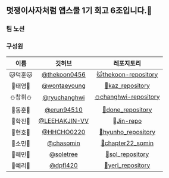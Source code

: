 ## 멋쟁이사자처럼 앱스쿨 1기 회고 6조입니다.👋

### 팀 노션


### 구성원 
|이름|깃허브|레포지토리|
|:---:|:---:|:---:|
|🐱덕훈🐱|[@thekoon0456](https://github.com/thekoon0456)|[🐱thekoon-repository](https://github.com/LIKELION-6LIONS/thekoon-repository)|
|🤥태영🤥|[@wontaeyoung](https://github.com/wontaeyoung)|[🤥kaz_repository](https://github.com/LIKELION-6LIONS/kaz_repository)|
|⛄️창휘⛄️|[@ryuchanghwi](https://github.com/ryuchanghwi)|[⛄️changhwi-repository](https://github.com/LIKELION-6LIONS/changhwi-repository)|
|🐶동훈🐶|[@erun94510](https://github.com/erun94510)|[🐶done_repository](https://github.com/LIKELION-6LIONS/done_repository)|
|🌠학진🌠|[@LEEHAKJIN-VV](https://github.com/LEEHAKJIN-VV)|🌠[Jin-repo](https://github.com/LIKELION-6LIONS/Jin-repo)|
|🐒현호🐒|[@HHCHO0220](https://github.com/HHCHO0220)|[🐒hyunho_repository](https://github.com/LIKELION-6LIONS/hyunho_repository)|
|🧸소민🧸|[@chasomin](https://github.com/chasomin)|[🧸chapter22_somin](https://github.com/LIKELION-6LIONS/chapter22_somin)|
|🌲혜민🌲|[@soletree](https://github.com/soletree)|[🌲sol_repository](https://github.com/LIKELION-6LIONS/sol_repository)|
|🍪예리🍪|[@dpfl420](https://github.com/dpfl420)|[🍪yeri_repository](https://github.com/LIKELION-6LIONS/yeri_Repository)|








<!--

**Here are some ideas to get you started:**
🚢
🙋‍♀️ A short introduction - what is your organization all about?
🌈 Contribution guidelines - how can the community get involved?
👩‍💻 Useful resources - where can the community find your docs? Is there anything else the community should know?
🍿 Fun facts - what does your team eat for breakfast?
🧙 Remember, you can do mighty things with the power of [Markdown](https://docs.github.com/github/writing-on-github/getting-started-with-writing-and-formatting-on-github/basic-writing-and-formatting-syntax)
-->
